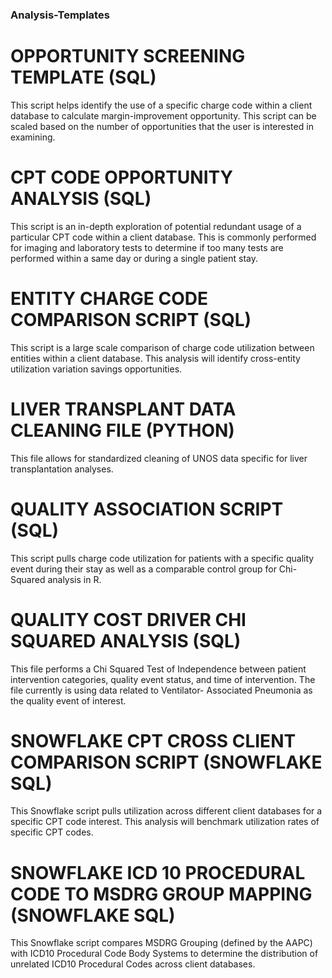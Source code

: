 ### Analysis-Templates

# OPPORTUNITY SCREENING TEMPLATE (SQL) 
This script helps identify the use of a specific charge code within a client database to calculate margin-improvement opportunity. This script can be scaled based on the number of opportunities that the user is interested in examining. 

# CPT CODE OPPORTUNITY ANALYSIS (SQL) 
This script is an in-depth exploration of potential redundant usage of a particular CPT code within a client database. This is commonly performed for imaging and laboratory tests to determine if too many tests are performed within a same day or during a single patient stay. 

# ENTITY CHARGE CODE COMPARISON SCRIPT (SQL) 
This script is a large scale comparison of charge code utilization between entities within a client database. This analysis will identify cross-entity utilization variation savings opportunities. 

# LIVER TRANSPLANT DATA CLEANING FILE (PYTHON) 
This file allows for standardized cleaning of UNOS data specific for liver transplantation analyses. 

# QUALITY ASSOCIATION SCRIPT (SQL) 
This script pulls charge code utilization for patients with a specific quality event during their stay as well as a comparable control group for Chi-Squared analysis in R. 

# QUALITY COST DRIVER CHI SQUARED ANALYSIS (SQL) 
This file performs a Chi Squared Test of Independence between patient intervention categories, quality event status, and time of intervention. The file currently is using data related to Ventilator-   Associated Pneumonia as the quality event of interest. 

# SNOWFLAKE CPT CROSS CLIENT COMPARISON SCRIPT (SNOWFLAKE SQL) 
This Snowflake script pulls utilization across different client databases for a specific CPT code interest. This analysis will benchmark utilization rates of specific CPT codes. 

# SNOWFLAKE ICD 10 PROCEDURAL CODE TO MSDRG GROUP MAPPING (SNOWFLAKE SQL) 
This Snowflake script compares MSDRG Grouping (defined by the AAPC) with ICD10 Procedural Code Body Systems to determine the distribution of unrelated ICD10 Procedural Codes across client databases.




